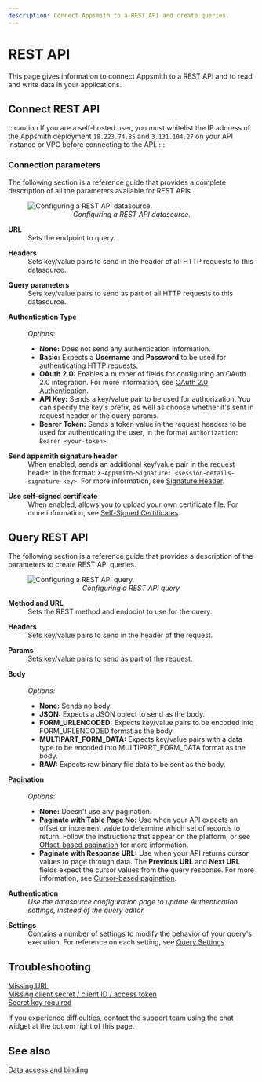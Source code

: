 ```yaml
---
description: Connect Appsmith to a REST API and create queries.
---
```


# REST API

This page gives information to connect Appsmith to a REST API and to read and write data in your applications.

## Connect REST API

:::caution 
If you are a self-hosted user, you must whitelist the IP address of the Appsmith deployment `18.223.74.85` and `3.131.104.27` on your API instance or VPC before connecting to the API.
:::

### Connection parameters

The following section is a reference guide that provides a complete description of all the parameters available for REST APIs.

<figure>
   <img src="/img/restapi-datasource-config.png" style= {{width:"100%", height:"auto"}} alt="Configuring a REST API datasource."/>
   <figcaption align = "center"><i>Configuring a REST API datasource.</i></figcaption>
</figure>
  
<dl>
  <dt><b>URL</b></dt>
  <dd>Sets the endpoint to query.</dd>
</dl>

<dl>
  <dt><b>Headers</b></dt>
  <dd>Sets key/value pairs to send in the header of all HTTP requests to this datasource.</dd>
</dl>

<dl>
  <dt><b>Query parameters</b></dt>
  <dd>Sets key/value pairs to send as part of all HTTP requests to this datasource.</dd>
</dl>

<dl>
  <dt><b>Authentication Type</b></dt><br />
  <dd><i>Options:</i>
    <ul>
      <li><b>None:</b> Does not send any authentication information.</li>
      <li><b>Basic:</b> Expects a <b>Username</b> and <b>Password</b> to be used for authenticating HTTP requests.</li>
      <li><b>OAuth 2.0:</b> Enables a number of fields for configuring an OAuth 2.0 integration. For more information, see <a href="/core-concepts/connecting-to-data-sources/authentication/authentication-type/oauth2-authentication">OAuth 2.0 Authentication</a>.</li>
      <li><b>API Key:</b> Sends a key/value pair to be used for authorization. You can specify the key's prefix, as well as choose whether it's sent in request header or the query params.</li>
      <li><b>Bearer Token:</b> Sends a token value in the request headers to be used for authenticating the user, in the format <code>Authorization: Bearer &lt;your-token&gt;</code>.</li>
    </ul>
  </dd>  
</dl>

<dl>
  <dt><b>Send appsmith signature header</b></dt>
  <dd>When enabled, sends an additional key/value pair in the request header in the format: <code>X-Appsmith-Signature: &lt;session-details-signature-key&gt;</code>. For more information, see <a href="/core-concepts/connecting-to-data-sources/authentication/signature-header-in-api-actions">Signature Header</a>.</dd>
</dl>

<dl>
  <dt><b>Use self-signed certificate</b></dt>
  <dd>When enabled, allows you to upload your own certificate file. For more information, see <a href="/core-concepts/connecting-to-data-sources/authentication/self-signed-certificates">Self-Signed Certificates</a>.</dd>
</dl>

## Query REST API

The following section is a reference guide that provides a description of the parameters to create REST API queries.

<figure>
  <img src="/img/restapi-query-config.png" style= {{width:"100%", height:"auto"}} alt="Configuring a REST API query."/>
  <figcaption align = "center"><i>Configuring a REST API query.</i></figcaption>
</figure>

<dl>  
  <dt><b>Method and URL</b></dt>
  <dd>Sets the REST method and endpoint to use for the query.</dd>
</dl>

<dl>  
  <dt><b>Headers</b></dt>
  <dd>Sets key/value pairs to send in the header of the request.</dd>
</dl>

<dl>
  <dt><b>Params</b></dt>
  <dd>Sets key/value pairs to send as part of the request.</dd>
</dl>

<dl>
  <dt><b>Body</b></dt><br />
  <dd><i>Options:</i>
    <ul>
      <li><b>None:</b> Sends no body.</li>
      <li><b>JSON:</b> Expects a JSON object to send as the body.</li>
      <li><b>FORM_URLENCODED:</b> Expects key/value pairs to be encoded into FORM_URLENCODED format as the body.</li>
      <li><b>MULTIPART_FORM_DATA:</b> Expects key/value pairs with a data type to be encoded into MULTIPART_FORM_DATA format as the body.</li>
      <li><b>RAW:</b> Expects raw binary file data to be sent as the body.</li>
    </ul> 
  </dd>  
</dl>

<dl>
  <dt><b>Pagination</b></dt><br />
  <dd><i>Options:</i>
    <ul>
      <li><b>None:</b> Doesn't use any pagination.</li>
      <li><b>Paginate with Table Page No:</b> Use when your API expects an offset or increment value to determine which set of records to return. Follow the instructions that appear on the platform, or see <a href="/reference/widgets/table?current-edition=Offset_edition#server-side-pagination">Offset-based pagination</a> for more information.</li>
      <li><b>Paginate with Response URL:</b> Use when your API returns cursor values to page through data. The <b>Previous URL</b> and <b>Next URL</b> fields expect the cursor values from the query response. For more information, see <a href="/reference/widgets/table?current-edition=Cursor#server-side-pagination">Cursor-based pagination</a>.</li>
    </ul>
  </dd>
</dl>

<dl>
  <dt><b>Authentication</b></dt>
  <dd><em>Use the datasource configuration page to update Authentication settings, instead of the query editor.</em></dd>
</dl>

<dl>
  <dt><b>Settings</b></dt>
  <dd>Contains a number of settings to modify the behavior of your query's execution. For reference on each setting, see <a href="/core-concepts/data-access-and-binding/querying-a-database/query-settings">Query Settings</a>.</dd>
</dl>

## Troubleshooting

[Missing URL](/help-and-support/troubleshooting-guide/action-errors/rest-api-errors#missing-url-error)<br />
[Missing client secret / client ID / access token](/help-and-support/troubleshooting-guide/action-errors/rest-api-errors#missing-client-secret--client-id--access-token-error)<br />
[Secret key required](/help-and-support/troubleshooting-guide/action-errors/rest-api-errors#secret-key-required-error)

If you experience difficulties, contact the support team using the chat widget at the bottom right of this page.

## See also

[Data access and binding](/core-concepts/data-access-and-binding)

